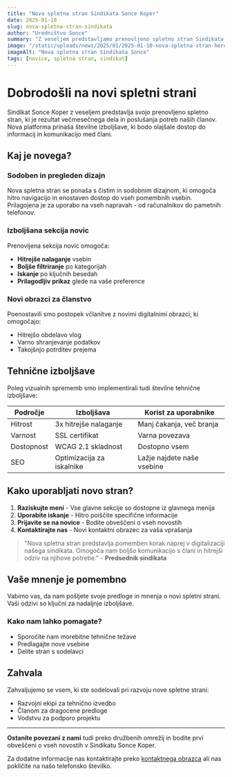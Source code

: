 ```yaml
---
title: "Nova spletna stran Sindikata Sonce Koper"
date: 2025-01-10
slug: nova-spletna-stran-sindikata
author: "Uredništvo Sonce"
summary: "Z veseljem predstavljamo prenovljeno spletno stran Sindikata Sonce Koper, ki prinaša sodobnejši izgled, boljšo uporabniško izkušnjo in lažji dostop do vseh pomembnih informacij."
image: "/static/uploads/news/2025/01/2025-01-10-nova-spletna-stran-hero.svg"
imageAlt: "Nova spletna stran Sindikata Sonce"
tags: [novice, spletna stran, sindikat]
---
```


# Dobrodošli na novi spletni strani

Sindikat Sonce Koper z veseljem predstavlja svojo prenovljeno spletno stran, ki je rezultat večmesečnega dela in poslušanja potreb naših članov. Nova platforma prinaša številne izboljšave, ki bodo olajšale dostop do informacij in komunikacijo med člani.

## Kaj je novega?

### Sodoben in pregleden dizajn
Nova spletna stran se ponaša s čistim in sodobnim dizajnom, ki omogoča hitro navigacijo in enostaven dostop do vseh pomembnih vsebin. Prilagojena je za uporabo na vseh napravah - od računalnikov do pametnih telefonov.

### Izboljšana sekcija novic
Prenovljena sekcija novic omogoča:
- **Hitrejše nalaganje** vsebin
- **Boljše filtriranje** po kategorijah
- **Iskanje** po ključnih besedah
- **Prilagodljiv prikaz** glede na vaše preference

### Novi obrazci za članstvo
Poenostavili smo postopek včlanitve z novimi digitalnimi obrazci, ki omogočajo:
- Hitrejšo obdelavo vlog
- Varno shranjevanje podatkov
- Takojšnjo potrditev prejema

## Tehnične izboljšave

Poleg vizualnih sprememb smo implementirali tudi številne tehnične izboljšave:

| Področje | Izboljšava | Korist za uporabnike |
|----------|------------|---------------------|
| Hitrost | 3x hitrejše nalaganje | Manj čakanja, več branja |
| Varnost | SSL certifikat | Varna povezava |
| Dostopnost | WCAG 2.1 skladnost | Dostopno vsem |
| SEO | Optimizacija za iskalnike | Lažje najdete naše vsebine |

## Kako uporabljati novo stran?

1. **Raziskujte meni** - Vse glavne sekcije so dostopne iz glavnega menija
2. **Uporabite iskanje** - Hitro poiščite specifične informacije
3. **Prijavite se na novice** - Bodite obveščeni o vseh novostih
4. **Kontaktirajte nas** - Novi kontaktni obrazec za vaša vprašanja

> "Nova spletna stran predstavlja pomemben korak naprej v digitalizaciji našega sindikata. Omogoča nam boljšo komunikacijo s člani in hitrejši odziv na njihove potrebe." - **Predsednik sindikata**

## Vaše mnenje je pomembno

Vabimo vas, da nam pošljete svoje predloge in mnenja o novi spletni strani. Vaši odzivi so ključni za nadaljnje izboljšave.

### Kako nam lahko pomagate?
- Sporočite nam morebitne tehnične težave
- Predlagajte nove vsebine
- Delite stran s sodelavci

## Zahvala

Zahvaljujemo se vsem, ki ste sodelovali pri razvoju nove spletne strani:
- Razvojni ekipi za tehnično izvedbo
- Članom za dragocene predloge
- Vodstvu za podporo projektu

---

**Ostanite povezani z nami** tudi preko družbenih omrežij in bodite prvi obveščeni o vseh novostih v Sindikatu Sonce Koper.

Za dodatne informacije nas kontaktirajte preko [kontaktnega obrazca](/kontakt) ali nas pokličite na našo telefonsko številko.